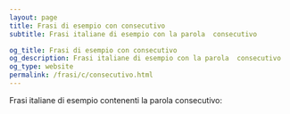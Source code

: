 ```yaml
---
layout: page
title: Frasi di esempio con consecutivo 
subtitle: Frasi italiane di esempio con la parola  consecutivo

og_title: Frasi di esempio con consecutivo 
og_description: Frasi italiane di esempio con la parola  consecutivo
og_type: website
permalink: /frasi/c/consecutivo.html
---
```


Frasi italiane di esempio contenenti la parola consecutivo:


